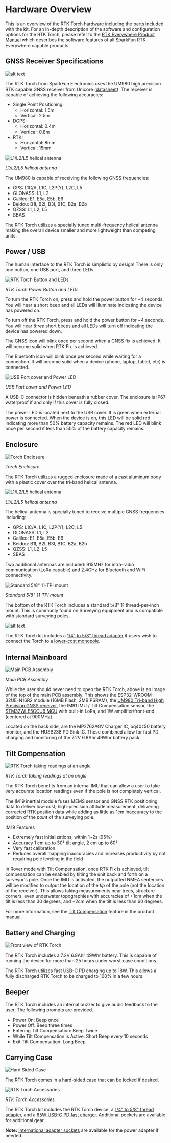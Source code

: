 # Hardware Overview

This is an overview of the RTK Torch hardware including the parts included with the kit. For an in-depth description of the software and configuration options for the RTK Torch, please refer to the [RTK Everywhere Product Manual](https://docs.sparkfun.com/SparkFun_RTK_Everywhere_Firmware/) which describes the software features of all SparkFun RTK Everywhere capable products.

## GNSS Receiver Specifications

![alt text](GPS-24672-Action-4.jpg)

The RTK Torch from SparkFun Electronics uses the UM980 high precision RTK capable GNSS receiver from Unicore ([datasheet](../Datasheets/UM980_Datasheet.pdf)). The receiver is capable of achieving the following accuracies:

* Single Point Positioning: 
    * Horizontal: 1.5m
    * Vertical: 2.5m
* DGPS:
    * Horizontal: 0.4m
    * Vertical: 0.8m
* RTK:
    * Horizontal: 8mm
    * Vertical: 15mm

![L1/L2/L5 helical antenna](GPS-24672-RTK-Torch-Internal2-1.jpg)

*L1/L2/L5 helical antenna*

The UM980 is capable of receiving the following GNSS frequencies:

* GPS: L1C/A, L1C, L2P(Y), L2C, L5
* GLONASS: L1, L2
* Galileo: E1, E5a, E5b, E6
* Beidou: B1I, B2I, B3I, B1C, B2a, B2b
* QZSS: L1, L2, L5
* SBAS

The RTK Torch utilizes a specially tuned multi-frequency helical antenna making the overall device smaller and more lightweight than competing units. 

## Power / USB

The human interface to the RTK Torch is simplistic by design! There is only one button, one USB port, and three LEDs.

![RTK Torch Button and LEDs](RTK-Torch_Buttons_Front.png)

*RTK Torch Power Button and LEDs*

To turn the RTK Torch on, press and hold the power button for ~4 seconds. You will hear a short beep and all LEDs will illuminate indicating the device has powered on.

To turn off the RTK Torch, press and hold the power button for ~4 seconds. You will hear *three* short beeps and all LEDs will turn off indicating the device has powered down.

The GNSS icon will blink once per second when a GNSS fix is achieved. It will become solid when RTK Fix is achieved.

The Bluetooth icon will blink once per second while waiting for a connection. It will become solid when a device (phone, laptop, tablet, etc) is connected.

![USB Port cover and Power LED](RTK-Torch_Buttons_Back.png)

*USB Port cover and Power LED*

A USB-C connector is hidden beneath a rubber cover. The enclosure is IP67 waterproof if and only if this cover is fully closed. 

The power LED is located next to the USB cover. It is green when external power is connected. When the device is on, this LED will be solid red indicating more than 50% battery capacity remains. The red LED will blink once per second if less than 50% of the battery capacity remains.

## Enclosure

![Torch Enclosure](GPS-24672-RTK-Torch-Featured2.jpg)

*Torch Enclosure*

The RTK Torch utilizes a rugged enclosure made of a cast aluminum body with a plastic cover over the tri-band helical antenna.

![L1/L2/L5 helical antenna](GPS-24672-RTK-Torch-Internal2.jpg)

*L1/L2/L5 helical antenna*

The helical antenna is specially tuned to receive multiple GNSS frequencies including:

* GPS: L1C/A, L1C, L2P(Y), L2C, L5
* GLONASS: L1, L2
* Galileo: E1, E5a, E5b, E6
* Beidou: B1I, B2I, B3I, B1C, B2a, B2b
* QZSS: L1, L2, L5
* SBAS

Two additional antennas are included: 915MHz for intra-radio communication (LoRa capable) and 2.4GHz for Bluetooth and WiFi connectivity.

![Standard 5/8" 11-TPI mount](GPS-24672-RTK-Torch-Bottom.jpg)

*Standard 5/8" 11-TPI mount*

The bottom of the RTK Torch includes a standard 5/8" 11 thread-per-inch mount. This is commonly found on Surveying equipment and is compatible with standard surveying poles. 

![alt text](GPS-24672-RTK-Torch-Case-Feature.jpg)

The RTK Torch kit includes a [1/4" to 5/8" thread adapter](https://www.sparkfun.com/products/17546) if users wish to connect the Torch to a [lower-cost monopole](https://www.amazon.com/AmazonBasics-WT1003-67-Inch-Monopod/dp/B00FAYL1YU).  

## Internal Mainboard

![Main PCB Assembly](GPS-24672-RTK-Torch-Internal1.jpg)

*Main PCB Assembly*

While the user should never need to open the RTK Torch, above is an image of the top of the main PCB assembly. This shows the ESP32-WROOM-32UE-N16R2 module (16MB Flash, 2MB PSRAM), the [UM980 Tri-band High Precision GNSS receiver](https://www.sparkfun.com/products/23286), the IM91 IMU / Tilt Compensation sensor, the [STM32WLE5CCU6 MCU](https://www.st.com/en/microcontrollers-microprocessors/stm32wle5cc.html) with built-in LoRa, and 1W amplifier/front-end (centered at 900MHz).

Located on the back side, are the MP2762AGV Charger IC, bq40z50 battery monitor, and the HUSB238 PD Sink IC. These combined allow for fast PD charging and monitoring of the 7.2V 6.8Ahr 49Whr battery pack.

## Tilt Compensation

![RTK Torch taking readings at an angle](RTK-Torch_Tilt_Compensation_Pole.png)

*RTK Torch taking readings at an angle*

The RTK Torch benefits from an internal IMU that can allow a user to take very accurate location readings even if the pole is not completely vertical.

The IM19 inertial module fuses MEMS sensor and GNSS RTK positioning data to deliver low-cost, high-precision attitude measurement, delivering corrected RTK position data while adding as little as 1cm inaccuracy to the position of the *point* of the surveying pole.

IM19 Features

* Extremely fast initializations, within 1~2s (95%)
* Accuracy 1 cm up to 30° tilt angle, 2 cm up to 60°
* Very fast calibration
* Reduces overall mapping inaccuracies and increases productivity by not requiring pole leveling in the field

In Rover mode with Tilt Compensation, once RTK Fix is achieved, tilt compensation can be enabled by tilting the unit back and forth on a surveyor's pole. Once the IMU is activated, the outputted NMEA sentences will be modified to output the location of the *tip* of the pole (not the location of the receiver). This allows taking measurements near trees, structure corners, even underwater topographies with accuracies of +1cm when the tilt is less than 30 degrees, and +2cm when the tilt is less than 60 degrees.

For more information, see the [Tilt Compensation](https://docs.sparkfun.com/SparkFun_RTK_Everywhere_Firmware/menu_tilt/) feature in the product manual.

## Battery and Charging

![Front view of RTK Torch](GPS-24672-RTK-Torch-Featured2-1.jpg)

The RTK Torch includes a 7.2V 6.8Ahr 49Whr battery. This is capable of running the device for more than 25 hours under worst-case conditions.

The RTK Torch utilizes fast USB-C PD charging up to 18W. This allows a fully discharged RTK Torch to be charged to 100% in a few hours.

## Beeper

The RTK Torch includes an internal buzzer to give audio feedback to the user. The following prompts are provided.

* Power On: Beep once
* Power Off: Beep three times
* Entering Tilt Compensation: Beep Twice
* While Tilt Compensation is Active: Short Beep every 10 seconds
* Exit Tilt Compensation: Long Beep

## Carrying Case

![Hard Sided Case](GPS-24672-RTK-Torch-Case.jpg)

The RTK Torch comes in a hard-sided case that can be locked if desired. 

![RTK Torch Accessories](GPS-24672-RTK-Torch-Case-Internal.jpg)

*RTK Torch Accessories*

The RTK Torch kit includes the RTK Torch device, a [1/4" to 5/8" thread adapter](https://www.sparkfun.com/products/17546), and a [65W USB-C PD fast charger](https://www.sparkfun.com/products/24059). Additional pockets are available for additional gear.

**Note:** [International adapter sockets](https://www.sparkfun.com/products/24062) are available for the power adapter if needed.
